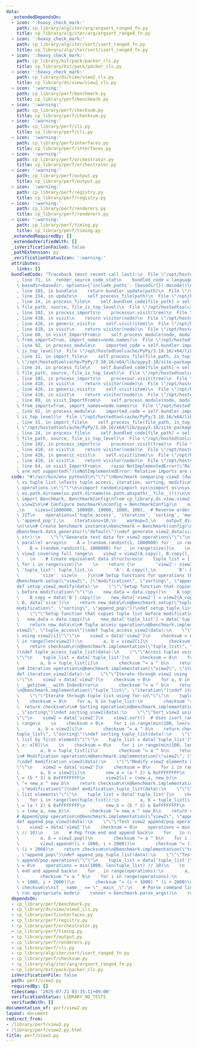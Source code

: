 ```yaml
---
data:
  _extendedDependsOn:
  - icon: ':heavy_check_mark:'
    path: cp_library/alg/iter/arg/argsort_ranged_fn.py
    title: cp_library/alg/iter/arg/argsort_ranged_fn.py
  - icon: ':heavy_check_mark:'
    path: cp_library/alg/iter/sort/isort_ranged_fn.py
    title: cp_library/alg/iter/sort/isort_ranged_fn.py
  - icon: ':heavy_check_mark:'
    path: cp_library/bit/pack/packer_cls.py
    title: cp_library/bit/pack/packer_cls.py
  - icon: ':heavy_check_mark:'
    path: cp_library/ds/view/view2_cls.py
    title: cp_library/ds/view/view2_cls.py
  - icon: ':warning:'
    path: cp_library/perf/benchmark.py
    title: cp_library/perf/benchmark.py
  - icon: ':warning:'
    path: cp_library/perf/checksum.py
    title: cp_library/perf/checksum.py
  - icon: ':warning:'
    path: cp_library/perf/cli.py
    title: cp_library/perf/cli.py
  - icon: ':warning:'
    path: cp_library/perf/interfaces.py
    title: cp_library/perf/interfaces.py
  - icon: ':warning:'
    path: cp_library/perf/orchestrator.py
    title: cp_library/perf/orchestrator.py
  - icon: ':warning:'
    path: cp_library/perf/output.py
    title: cp_library/perf/output.py
  - icon: ':warning:'
    path: cp_library/perf/registry.py
    title: cp_library/perf/registry.py
  - icon: ':warning:'
    path: cp_library/perf/renderers.py
    title: cp_library/perf/renderers.py
  - icon: ':warning:'
    path: cp_library/perf/timing.py
    title: cp_library/perf/timing.py
  _extendedRequiredBy: []
  _extendedVerifiedWith: []
  _isVerificationFailed: false
  _pathExtension: py
  _verificationStatusIcon: ':warning:'
  attributes:
    links: []
  bundledCode: "Traceback (most recent call last):\n  File \"/opt/hostedtoolcache/PyPy/3.10.16/x64/lib/pypy3.10/site-packages/onlinejudge_verify/documentation/build.py\"\
    , line 71, in _render_source_code_stat\n    bundled_code = language.bundle(stat.path,\
    \ basedir=basedir, options={'include_paths': [basedir]}).decode()\n  File \"/opt/hostedtoolcache/PyPy/3.10.16/x64/lib/pypy3.10/site-packages/onlinejudge_verify/languages/python.py\"\
    , line 101, in bundle\n    return bundler.update(path)\n  File \"/opt/hostedtoolcache/PyPy/3.10.16/x64/lib/pypy3.10/site-packages/onlinejudge_verify/languages/python_bundle.py\"\
    , line 154, in update\n    self.process_file(path)\n  File \"/opt/hostedtoolcache/PyPy/3.10.16/x64/lib/pypy3.10/site-packages/onlinejudge_verify/languages/python_bundle.py\"\
    , line 24, in process_file\n    self.bundled_code[file_path] = self.process_imports(tree,\
    \ file_path, source, file_is_top_level)\n  File \"/opt/hostedtoolcache/PyPy/3.10.16/x64/lib/pypy3.10/site-packages/onlinejudge_verify/languages/python_bundle.py\"\
    , line 102, in process_imports\n    processor.visit(tree)\n  File \"/opt/hostedtoolcache/PyPy/3.10.16/x64/lib/pypy3.10/ast.py\"\
    , line 418, in visit\n    return visitor(node)\n  File \"/opt/hostedtoolcache/PyPy/3.10.16/x64/lib/pypy3.10/ast.py\"\
    , line 426, in generic_visit\n    self.visit(item)\n  File \"/opt/hostedtoolcache/PyPy/3.10.16/x64/lib/pypy3.10/ast.py\"\
    , line 418, in visit\n    return visitor(node)\n  File \"/opt/hostedtoolcache/PyPy/3.10.16/x64/lib/pypy3.10/site-packages/onlinejudge_verify/languages/python_bundle.py\"\
    , line 80, in visit_ImportFrom\n    self.process_module(node, module_path, file_is_top_level,\
    \ from_import=True, import_names=node.names)\n  File \"/opt/hostedtoolcache/PyPy/3.10.16/x64/lib/pypy3.10/site-packages/onlinejudge_verify/languages/python_bundle.py\"\
    , line 92, in process_module\n    imported_code = self.bundler.import_file(module_path,\
    \ is_top_level)\n  File \"/opt/hostedtoolcache/PyPy/3.10.16/x64/lib/pypy3.10/site-packages/onlinejudge_verify/languages/python_bundle.py\"\
    , line 31, in import_file\n    self.process_file(file_path, is_top_level)\n  File\
    \ \"/opt/hostedtoolcache/PyPy/3.10.16/x64/lib/pypy3.10/site-packages/onlinejudge_verify/languages/python_bundle.py\"\
    , line 24, in process_file\n    self.bundled_code[file_path] = self.process_imports(tree,\
    \ file_path, source, file_is_top_level)\n  File \"/opt/hostedtoolcache/PyPy/3.10.16/x64/lib/pypy3.10/site-packages/onlinejudge_verify/languages/python_bundle.py\"\
    , line 102, in process_imports\n    processor.visit(tree)\n  File \"/opt/hostedtoolcache/PyPy/3.10.16/x64/lib/pypy3.10/ast.py\"\
    , line 418, in visit\n    return visitor(node)\n  File \"/opt/hostedtoolcache/PyPy/3.10.16/x64/lib/pypy3.10/ast.py\"\
    , line 426, in generic_visit\n    self.visit(item)\n  File \"/opt/hostedtoolcache/PyPy/3.10.16/x64/lib/pypy3.10/ast.py\"\
    , line 418, in visit\n    return visitor(node)\n  File \"/opt/hostedtoolcache/PyPy/3.10.16/x64/lib/pypy3.10/site-packages/onlinejudge_verify/languages/python_bundle.py\"\
    , line 80, in visit_ImportFrom\n    self.process_module(node, module_path, file_is_top_level,\
    \ from_import=True, import_names=node.names)\n  File \"/opt/hostedtoolcache/PyPy/3.10.16/x64/lib/pypy3.10/site-packages/onlinejudge_verify/languages/python_bundle.py\"\
    , line 92, in process_module\n    imported_code = self.bundler.import_file(module_path,\
    \ is_top_level)\n  File \"/opt/hostedtoolcache/PyPy/3.10.16/x64/lib/pypy3.10/site-packages/onlinejudge_verify/languages/python_bundle.py\"\
    , line 31, in import_file\n    self.process_file(file_path, is_top_level)\n  File\
    \ \"/opt/hostedtoolcache/PyPy/3.10.16/x64/lib/pypy3.10/site-packages/onlinejudge_verify/languages/python_bundle.py\"\
    , line 24, in process_file\n    self.bundled_code[file_path] = self.process_imports(tree,\
    \ file_path, source, file_is_top_level)\n  File \"/opt/hostedtoolcache/PyPy/3.10.16/x64/lib/pypy3.10/site-packages/onlinejudge_verify/languages/python_bundle.py\"\
    , line 102, in process_imports\n    processor.visit(tree)\n  File \"/opt/hostedtoolcache/PyPy/3.10.16/x64/lib/pypy3.10/ast.py\"\
    , line 418, in visit\n    return visitor(node)\n  File \"/opt/hostedtoolcache/PyPy/3.10.16/x64/lib/pypy3.10/ast.py\"\
    , line 426, in generic_visit\n    self.visit(item)\n  File \"/opt/hostedtoolcache/PyPy/3.10.16/x64/lib/pypy3.10/ast.py\"\
    , line 418, in visit\n    return visitor(node)\n  File \"/opt/hostedtoolcache/PyPy/3.10.16/x64/lib/pypy3.10/site-packages/onlinejudge_verify/languages/python_bundle.py\"\
    , line 64, in visit_ImportFrom\n    raise NotImplementedError(\"Relative imports\
    \ are not supported\")\nNotImplementedError: Relative imports are not supported\n"
  code: "#!/usr/bin/env python3\n\"\"\"\nBenchmark comparing view2 (dual-array view)\
    \ vs tuple list.\nTests tuple access, iteration, sorting, modification, and append/pop\
    \ operations.\n\"\"\"\n\nimport random\nimport sys\nimport os\nsys.path.insert(0,\
    \ os.path.dirname(os.path.dirname(os.path.abspath(__file__))))\n\nfrom cp_library.perf.benchmark\
    \ import Benchmark, BenchmarkConfig\nfrom cp_library.ds.view.view2_cls import\
    \ view2\n\n# Configure benchmark\nconfig = BenchmarkConfig(\n    name=\"view2\"\
    ,\n    sizes=[1000000, 100000, 10000, 1000, 100],  # Reverse order to warm up\
    \ JIT\n    operations=['tuple_access', 'iteration', 'sorting', 'modification',\
    \ 'append_pop'],\n    iterations=10,\n    warmup=3,\n    output_dir=\"./output/benchmark_results/view2\"\
    \n)\n\n# Create benchmark instance\nbenchmark = Benchmark(config)\n\n# Data generator\n\
    @benchmark.data_generator(\"default\")\ndef generate_view2_data(size: int, operation:\
    \ str):\n    \"\"\"Generate test data for view2 operations\"\"\"\n    # Generate\
    \ parallel arrays\n    A = [random.randint(1, 1000000) for _ in range(size)]\n\
    \    B = [random.randint(1, 1000000) for _ in range(size)]\n    \n    # Create\
    \ view2 covering full range\n    view2 = view2(A.copy(), B.copy(), 0, size)\n\
    \    \n    # Create equivalent data structures\n    tuple_list = [(A[i], B[i])\
    \ for i in range(size)]\n    \n    return {\n        'view2': view2,\n       \
    \ 'tuple_list': tuple_list,\n        'A': A.copy(),\n        'B': B.copy(),\n\
    \        'size': size\n    }\n\n# Setup functions for operations that modify data\n\
    @benchmark.setup(\"view2\", [\"modification\", \"sorting\", \"append_pop\"])\n\
    def setup_view2_modify(data):\n    \"\"\"Setup function that copies view2 data\
    \ before modification\"\"\"\n    new_data = data.copy()\n    A_copy = data['A'].copy()\n\
    \    B_copy = data['B'].copy()\n    new_data['view2'] = view2(A_copy, B_copy,\
    \ 0, data['size'])\n    return new_data\n\n@benchmark.setup(\"tuple_list\", [\"\
    modification\", \"sorting\", \"append_pop\"])\ndef setup_tuple_list_modify(data):\n\
    \    \"\"\"Setup function that copies tuple list before modification\"\"\"\n \
    \   new_data = data.copy()\n    new_data['tuple_list'] = data['tuple_list'].copy()\n\
    \    return new_data\n\n# Tuple access operation\n@benchmark.implementation(\"\
    view2\", \"tuple_access\")\ndef tuple_access_view2(data):\n    \"\"\"Access tuples\
    \ using view2[i]\"\"\"\n    view2 = data['view2']\n    checksum = 0\n    for i\
    \ in range(len(view2)):\n        a, b = view2[i]\n        checksum ^= a ^ b\n\
    \    return checksum\n\n@benchmark.implementation(\"tuple_list\", \"tuple_access\"\
    )\ndef tuple_access_tuple_list(data):\n    \"\"\"Access tuples using list[i]\"\
    \"\"\n    tuple_list = data['tuple_list']\n    checksum = 0\n    for i in range(len(tuple_list)):\n\
    \        a, b = tuple_list[i]\n        checksum ^= a ^ b\n    return checksum\n\
    \n# Iteration operation\n@benchmark.implementation(\"view2\", \"iteration\")\n\
    def iteration_view2(data):\n    \"\"\"Iterate through view2 using for-in (no __iter__)\"\
    \"\"\n    view2 = data['view2']\n    checksum = 0\n    for a, b in view2:  # Uses\
    \ __getitem__ with IndexError\n        checksum ^= a ^ b\n    return checksum\n\
    \n@benchmark.implementation(\"tuple_list\", \"iteration\")\ndef iteration_tuple_list(data):\n\
    \    \"\"\"Iterate through tuple list using for-in\"\"\"\n    tuple_list = data['tuple_list']\n\
    \    checksum = 0\n    for a, b in tuple_list:\n        checksum ^= a ^ b\n  \
    \  return checksum\n\n# Sorting operation\n@benchmark.implementation(\"view2\"\
    , \"sorting\")\ndef sorting_view2(data):\n    \"\"\"Sort view2 using isort_ranged\"\
    \"\"\n    view2 = data['view2']\n    view2.sort()  # Uses isort_ranged on view\
    \ range\n    \n    checksum = 0\n    for i in range(min(100, len(view2))):\n \
    \       a, b = view2[i]\n        checksum ^= a ^ b\n    return checksum\n\n@benchmark.implementation(\"\
    tuple_list\", \"sorting\")\ndef sorting_tuple_list(data):\n    \"\"\"Sort tuple\
    \ list by first element\"\"\"\n    tuple_list = data['tuple_list']\n    tuple_list.sort(key=lambda\
    \ x: x[0])\n    \n    checksum = 0\n    for i in range(min(100, len(tuple_list))):\n\
    \        a, b = tuple_list[i]\n        checksum ^= a ^ b\n    return checksum\n\
    \n# Modification operation\n@benchmark.implementation(\"view2\", \"modification\"\
    )\ndef modification_view2(data):\n    \"\"\"Modify view2 elements using __setitem__\"\
    \"\"\n    view2 = data['view2']\n    checksum = 0\n    for i in range(len(view2)):\n\
    \        a, b = view2[i]\n        new_a = (a * 2) & 0xFFFFFFFF\n        new_b\
    \ = (b * 3) & 0xFFFFFFFF\n        view2[i] = (new_a, new_b)\n        checksum\
    \ ^= new_a ^ new_b\n    return checksum\n\n@benchmark.implementation(\"tuple_list\"\
    , \"modification\")\ndef modification_tuple_list(data):\n    \"\"\"Modify tuple\
    \ list elements\"\"\"\n    tuple_list = data['tuple_list']\n    checksum = 0\n\
    \    for i in range(len(tuple_list)):\n        a, b = tuple_list[i]\n        new_a\
    \ = (a * 2) & 0xFFFFFFFF\n        new_b = (b * 3) & 0xFFFFFFFF\n        tuple_list[i]\
    \ = (new_a, new_b)\n        checksum ^= new_a ^ new_b\n    return checksum\n\n\
    # Append/pop operation\n@benchmark.implementation(\"view2\", \"append_pop\")\n\
    def append_pop_view2(data):\n    \"\"\"Test view2 append/pop operations\"\"\"\n\
    \    view2 = data['view2']\n    checksum = 0\n    operations = min(1000, len(view2)\
    \ // 10)\n    \n    # Pop from end and append back\n    for _ in range(operations):\n\
    \        a, b = view2.pop()\n        checksum ^= a ^ b\n    for i in range(operations):\n\
    \        view2.append((i + 1000, i + 2000))\n        checksum ^= (i + 1000) ^\
    \ (i + 2000)\n    return checksum\n\n@benchmark.implementation(\"tuple_list\"\
    , \"append_pop\")\ndef append_pop_tuple_list(data):\n    \"\"\"Test tuple list\
    \ append/pop operations\"\"\"\n    tuple_list = data['tuple_list']\n    checksum\
    \ = 0\n    operations = min(1000, len(tuple_list) // 10)\n    \n    # Pop from\
    \ end and append back\n    for _ in range(operations):\n        a, b = tuple_list.pop()\n\
    \        checksum ^= a ^ b\n    for i in range(operations):\n        tuple_list.append((i\
    \ + 1000, i + 2000))\n        checksum ^= (i + 1000) ^ (i + 2000)\n    return\
    \ checksum\n\nif __name__ == \"__main__\":\n    # Parse command line args and\
    \ run appropriate mode\n    runner = benchmark.parse_args()\n    runner.run()"
  dependsOn:
  - cp_library/perf/benchmark.py
  - cp_library/ds/view/view2_cls.py
  - cp_library/perf/interfaces.py
  - cp_library/perf/registry.py
  - cp_library/perf/orchestrator.py
  - cp_library/perf/timing.py
  - cp_library/perf/output.py
  - cp_library/perf/renderers.py
  - cp_library/perf/cli.py
  - cp_library/alg/iter/sort/isort_ranged_fn.py
  - cp_library/perf/checksum.py
  - cp_library/alg/iter/arg/argsort_ranged_fn.py
  - cp_library/bit/pack/packer_cls.py
  isVerificationFile: false
  path: perf/view2.py
  requiredBy: []
  timestamp: '2025-07-21 03:35:11+09:00'
  verificationStatus: LIBRARY_NO_TESTS
  verifiedWith: []
documentation_of: perf/view2.py
layout: document
redirect_from:
- /library/perf/view2.py
- /library/perf/view2.py.html
title: perf/view2.py
---
```

